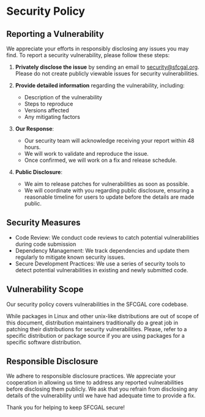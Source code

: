 # Security Policy

## Reporting a Vulnerability

We appreciate your efforts in responsibly disclosing any issues you may find. To report a security
vulnerability, please follow these steps:

1. **Privately disclose the issue** by sending an email to security@sfcgal.org. Please do not create publicly viewable issues for security vulnerabilities.

2. **Provide detailed information** regarding the vulnerability, including:
    - Description of the vulnerability
    - Steps to reproduce
    - Versions affected
    - Any mitigating factors

3. **Our Response**:
    - Our security team will acknowledge receiving your report within 48 hours.
    - We will work to validate and reproduce the issue.
    - Once confirmed, we will work on a fix and release schedule.

4. **Public Disclosure**:
    - We aim to release patches for vulnerabilities as soon as possible.
    - We will coordinate with you regarding public disclosure, ensuring a reasonable timeline for users to update before the details are made public.

## Security Measures

- Code Review: We conduct code reviews to catch potential vulnerabilities during code submission
- Dependency Management: We track dependencies and update them regularly to mitigate known security issues.
- Secure Development Practices: We use a series of security tools to detect potential vulnerabilities in existing and newly submitted code.

## Vulnerability Scope

Our security policy covers vulnerabilities in the SFCGAL core codebase.

While packages in Linux and other unix-like distributions are out of scope of this document, distribution maintainers traditionally do a great job in patching their distributions for security vulnerabilities. Please, refer to a specific distribution or package source if you are using packages for a specific software distribution.

## Responsible Disclosure

We adhere to responsible disclosure practices. We appreciate your cooperation in allowing us time to address any reported vulnerabilities before disclosing them publicly. We ask that you refrain from disclosing any details of the vulnerability until we have had adequate time to provide a fix.

Thank you for helping to keep SFCGAL secure!
